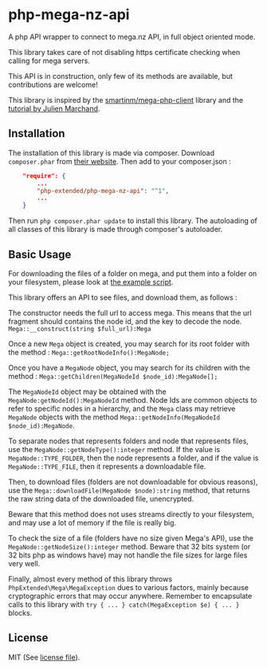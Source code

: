 # php-mega-nz-api
A php API wrapper to connect to mega.nz API, in full object oriented mode.

This library takes care of not disabling https certificate checking when
calling for mega servers.

This API is in construction, only few of its methods are available, but
contributions are welcome!

This library is inspired by the [smartinm/mega-php-client](https://github.com/smartinm/mega-php-client) library and the 
[tutorial by Julien Marchand](http://julien-marchand.fr/blog/using-the-mega-api-with-php-examples/).


## Installation

The installation of this library is made via composer.
Download `composer.phar` from [their website](https://getcomposer.org/download/).
Then add to your composer.json :

```json
	"require": {
		...
		"php-extended/php-mega-nz-api": "^1",
		...
	}
```
Then run `php composer.phar update` to install this library.
The autoloading of all classes of this library is made through composer's autoloader.


## Basic Usage

For downloading the files of a folder on mega, and put them into a folder on
your filesystem, please look at [the example script](download_to_folder.php).

This library offers an API to see files, and download them, as follows :

The constructor needs the full url to access mega. This means that the url
fragment should contains the node id, and the key to decode the node. 
`Mega::__construct(string $full_url):Mega`

Once a new `Mega` object is created, you may search for its root folder with
the method : `Mega::getRootNodeInfo():MegaNode;`

Once you have a `MegaNode` object, you may search for its children with the
method :
`Mega::getChildren(MegaNodeId $node_id):MegaNode[];`

The `MegaNodeId` object may be obtained with the `MegaNode:getNodeId():MegaNodeId`
method. Node Ids are common objects to refer to specific nodes in a hierarchy,
and the `Mega` class may retrieve `MegaNode` objects with the method
`Mega::getNodeInfo(MegaNodeId $node_id):MegaNode`.

To separate nodes that represents folders and node that represents files, use
the `MegaNode::getNodeType():integer` method. If the value is `MegaNode::TYPE_FOLDER`,
then the node represents a folder, and if the value is `MegaNode::TYPE_FILE`,
then it represents a downloadable file.

Then, to download files (folders are not downloadable for obvious reasons), 
use the `Mega::downloadFile(MegaNode $node):string` method, that
returns the raw string data of the downloaded file, unencrypted.

Beware that this method does not uses streams directly to your filesystem, and
may use a lot of memory if the file is really big.

To check the size of a file (folders have no size given Mega's API), use the
`MegaNode::getNodeSize():integer` method. Beware that 32 bits system
(or 32 bits php as windows have) may not handle the file sizes for large files
very well.

Finally, almost every method of this library throws `PhpExtended\Mega\MegaException`
dues to various factors, mainly because cryptographic errors that may occur anywhere.
Remember to encapsulate calls to this library with `try { ... } catch(MegaException $e) { ... }`
blocks.


## License

MIT (See [license file](LICENSE)).
